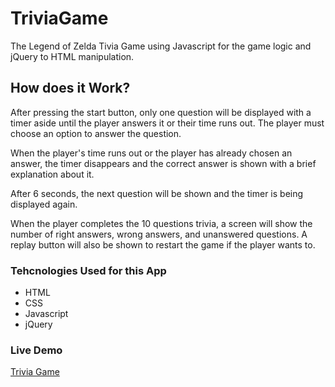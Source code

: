 # TriviaGame
The Legend of Zelda Tivia Game using Javascript for the game logic and jQuery to HTML manipulation.

<h2>How does it Work?</h2>

After pressing the start button, only one question will be displayed with a timer aside until the player answers it or their time runs out. The player must choose an option to answer the question.

When the player's time runs out or the player has already chosen an answer, the timer disappears and the correct answer is shown with a brief explanation about it.

After 6 seconds, the next question will be shown and the timer is being displayed again.

When the player completes the 10 questions trivia, a screen will show the number of right answers, wrong answers, and unanswered questions. A replay button will also be shown to restart the game if the player wants to. 

<h3>Tehcnologies Used for this App</h3>
<ul>
  <li>HTML</li>
  <li>CSS</li>
  <li>Javascript</li>
  <li>jQuery</li>
</ul>


<h3>Live Demo</h3>
<a href="https://rederu.github.io/TriviaGame/">Trivia Game</a>
